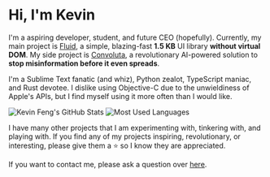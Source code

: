 # Hi, I'm Kevin

I'm a aspiring developer, student, and future CEO (hopefully). Currently, my main project is [Fluid](https://github.com/HereIsKevin/fluid), a simple, blazing-fast **1.5 KB** UI library **without virtual DOM**. My side project is [Convoluta](https://convoluta.github.io), a revolutionary AI-powered solution to **stop misinformation before it even spreads**.

I'm a Sublime Text fanatic (and whiz), Python zealot, TypeScript maniac, and Rust devotee. I dislike using Objective-C due to the unwieldiness of Apple's APIs, but I find myself using it more often than I would like.

![Kevin Feng's GitHub Stats](https://github-readme-stats.vercel.app/api?username=HereIsKevin&count_private=true&line_height=28)
![Most Used Languages](https://github-readme-stats.vercel.app/api/top-langs/?username=HereIsKevin&langs_count=4&hide_title=true)

I have many other projects that I am experimenting with, tinkering with, and playing with. If you find any of my projects inspiring, revolutionary, or interesting, please give them a ⭐️ so I know they are appreciated.

If you want to contact me, please ask a question over [here](https://github.com/HereIsKevin/HereIsKevin/discussions).
